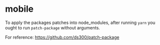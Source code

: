 # mobile

To apply the packages patches into node_modules, after running `yarn` you ought to run `patch-package` without arguments.

For reference: https://github.com/ds300/patch-package
